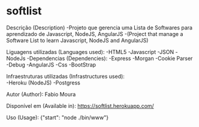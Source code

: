 # softlist
Descrição (Description)
-Projeto que gerencia uma Lista de Softwares para aprendizado de Javascript, NodeJS, AngularJS
-(Project that manage a Software List to learn Javascript, NodeJS and AngularJS)

Liguagens utilizadas (Languages used): 
-HTML5
-Javascript
-JSON
-NodeJs 
   -Dependencias (Dependencies): 
    -Express
    -Morgan
    -Cookie Parser
    -Debug
-AngularJS
   -Css
   -BootStrap
   
Infraestruturas utilizadas (Infrastructures used):    
-Heroku (NodeJS)
-Postgress
   
 Autor (Author): Fabio Moura
 
 Disponível em (Available in): https://softlist.herokuapp.com/ 
 
 Uso (Usage): {"start": "node ./bin/www"}
